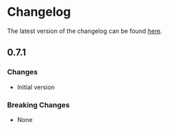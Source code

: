 # Changelog

The latest version of the changelog can be found [here](/Azure/bicep-registry-modules/blob/main/avm/res/network/azure-firewall/CHANGELOG.md).

## 0.7.1

### Changes

- Initial version

### Breaking Changes

- None
